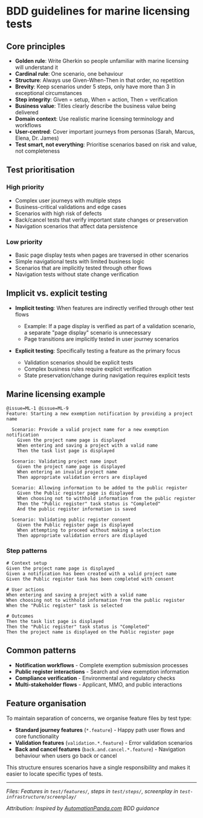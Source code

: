 # BDD guidelines for marine licensing tests

## Core principles

- **Golden rule**: Write Gherkin so people unfamiliar with marine licensing will understand it
- **Cardinal rule**: One scenario, one behaviour
- **Structure**: Always use Given-When-Then in that order, no repetition
- **Brevity**: Keep scenarios under 5 steps, only have more than 3 in exceptional circumstances
- **Step integrity**: Given = setup, When = action, Then = verification
- **Business value**: Titles clearly describe the business value being delivered
- **Domain context**: Use realistic marine licensing terminology and workflows
- **User-centred**: Cover important journeys from personas (Sarah, Marcus, Elena, Dr. James)
- **Test smart, not everything**: Prioritise scenarios based on risk and value, not completeness

## Test prioritisation

### High priority

- Complex user journeys with multiple steps
- Business-critical validations and edge cases
- Scenarios with high risk of defects
- Back/cancel tests that verify important state changes or preservation
- Navigation scenarios that affect data persistence

### Low priority

- Basic page display tests when pages are traversed in other scenarios
- Simple navigational tests with limited business logic
- Scenarios that are implicitly tested through other flows
- Navigation tests without state change verification

## Implicit vs. explicit testing

- **Implicit testing**: When features are indirectly verified through other test flows

  - Example: If a page display is verified as part of a validation scenario, a separate "page display" scenario is unnecessary
  - Page transitions are implicitly tested in user journey scenarios

- **Explicit testing**: Specifically testing a feature as the primary focus
  - Validation scenarios should be explicit tests
  - Complex business rules require explicit verification
  - State preservation/change during navigation requires explicit tests

## Marine licensing example

```gherkin
@issue=ML-1 @issue=ML-9
Feature: Starting a new exemption notification by providing a project name

  Scenario: Provide a valid project name for a new exemption notification
    Given the project name page is displayed
    When entering and saving a project with a valid name
    Then the task list page is displayed

  Scenario: Validating project name input
    Given the project name page is displayed
    When entering an invalid project name
    Then appropriate validation errors are displayed

  Scenario: Allowing information to be added to the public register
    Given the Public register page is displayed
    When choosing not to withhold information from the public register
    Then the "Public register" task status is "Completed"
    And the public register information is saved

  Scenario: Validating public register consent
    Given the Public register page is displayed
    When attempting to proceed without making a selection
    Then appropriate validation errors are displayed
```

### Step patterns

```gherkin
# Context setup
Given the project name page is displayed
Given a notification has been created with a valid project name
Given the Public register task has been completed with consent

# User actions
When entering and saving a project with a valid name
When choosing not to withhold information from the public register
When the "Public register" task is selected

# Outcomes
Then the task list page is displayed
Then the "Public register" task status is "Completed"
Then the project name is displayed on the Public register page
```

## Common patterns

- **Notification workflows** - Complete exemption submission processes
- **Public register interactions** - Search and view exemption information
- **Compliance verification** - Environmental and regulatory checks
- **Multi-stakeholder flows** - Applicant, MMO, and public interactions

## Feature organisation

To maintain separation of concerns, we organise feature files by test type:

- **Standard journey features** (`*.feature`) - Happy path user flows and core functionality
- **Validation features** (`validation.*.feature`) - Error validation scenarios
- **Back and cancel features** (`back.and.cancel.*.feature`) - Navigation behaviour when users go back or cancel

This structure ensures scenarios have a single responsibility and makes it easier to locate specific types of tests.

---

_Files: Features in `test/features/`, steps in `test/steps/`, screenplay in `test-infrastructure/screenplay/`_

_Attribution: Inspired by [AutomationPanda.com](https://automationpanda.com) BDD guidance_
